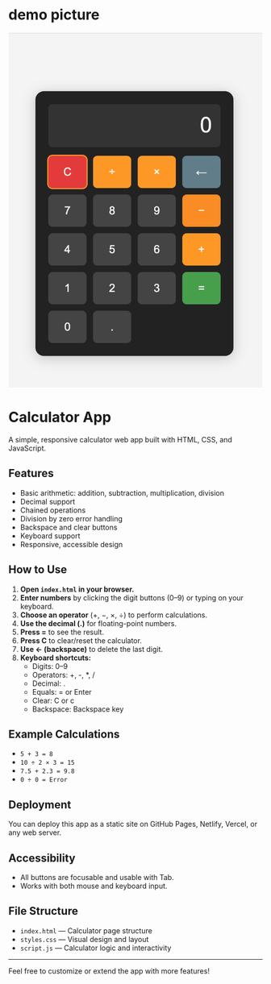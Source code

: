 # demo picture

![demo](calculator_demo.png)

# Calculator App

A simple, responsive calculator web app built with HTML, CSS, and JavaScript.

## Features

- Basic arithmetic: addition, subtraction, multiplication, division
- Decimal support
- Chained operations
- Division by zero error handling
- Backspace and clear buttons
- Keyboard support
- Responsive, accessible design

## How to Use

1. **Open `index.html` in your browser.**
2. **Enter numbers** by clicking the digit buttons (0–9) or typing on your keyboard.
3. **Choose an operator** (+, −, ×, ÷) to perform calculations.
4. **Use the decimal (.)** for floating-point numbers.
5. **Press =** to see the result.
6. **Press C** to clear/reset the calculator.
7. **Use ← (backspace)** to delete the last digit.
8. **Keyboard shortcuts:**
   - Digits: 0–9
   - Operators: +, -, \*, /
   - Decimal: .
   - Equals: = or Enter
   - Clear: C or c
   - Backspace: Backspace key

## Example Calculations

- `5 + 3 = 8`
- `10 ÷ 2 × 3 = 15`
- `7.5 + 2.3 = 9.8`
- `0 ÷ 0 = Error`

## Deployment

You can deploy this app as a static site on GitHub Pages, Netlify, Vercel, or any web server.

## Accessibility

- All buttons are focusable and usable with Tab.
- Works with both mouse and keyboard input.

## File Structure

- `index.html` — Calculator page structure
- `styles.css` — Visual design and layout
- `script.js` — Calculator logic and interactivity

---

Feel free to customize or extend the app with more features!

